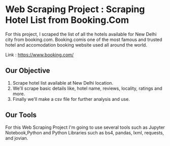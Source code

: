 
# Web Scraping Project : Scraping Hotel List from Booking.Com

For this project, I scraped the list of all the hotels available for New Delhi city from booking.com. Booking.comis one of the most famous and trusted hotel and accomodation booking website used all around the world.

Link : https://www.booking.com/ 

## Our Objective

1. Scrape hotel list available at New Delhi location.
2. We'll scrape basic details like, hotel name, reviews, locality, ratings and more.
3. Finally we'll make a csv file for further analysis and use.

## Our Tools

For this Web Scraping Project I'm going to use several tools such as Jupyter Notebook,Python and Python Libraries such as bs4, pandas, lxml, requests, and jovian.
